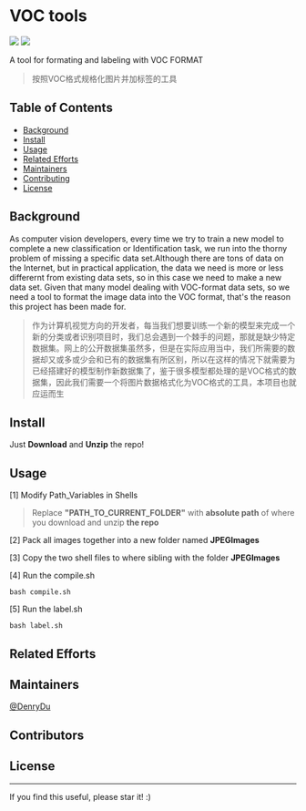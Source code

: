 # VOC tools 
![](https://img.shields.io/badge/language-python-green.svg)
![](https://img.shields.io/badge/VOC-TOOL-v1.0.0-519dd9.svg)

A tool for formating and labeling with VOC FORMAT        
> 按照VOC格式规格化图片并加标签的工具
## Table of Contents
- [Background](#background)
- [Install](#install)
- [Usage](#usage)
- [Related Efforts](#related-efforts)
- [Maintainers](#maintainers)
- [Contributing](#contributing)
- [License](#license)

## Background
As computer vision developers, every time we try to train a new model to complete a new classification or Identification task, we run into the thorny problem of missing a specific data set.Although there are tons of data on the Internet, but in practical application, the data we need is more or less differernt from existing data sets, so in this case we need to make a new data set. Given that many model dealing with VOC-format data sets, so we need a tool to format the image data into the VOC format, that's the reason this project has been made for.
> 作为计算机视觉方向的开发者，每当我们想要训练一个新的模型来完成一个新的分类或者识别项目时，我们总会遇到一个棘手的问题，那就是缺少特定数据集。网上的公开数据集虽然多，但是在实际应用当中，我们所需要的数据却又或多或少会和已有的数据集有所区别，所以在这样的情况下就需要为已经搭建好的模型制作新数据集了，鉴于很多模型都处理的是VOC格式的数据集，因此我们需要一个将图片数据格式化为VOC格式的工具，本项目也就应运而生
## Install
Just **Download** and **Unzip** the repo!

## Usage
[1] Modify Path_Variables in Shells      

> Replace **"PATH_TO_CURRENT_FOLDER"** with **absolute path** of where you download and unzip **the repo**

[2] Pack all images together into a new folder named **JPEGImages**    

[3] Copy the two shell files to where sibling with the folder **JPEGImages** 

[4] Run the compile.sh         
```
bash compile.sh
```
[5] Run the label.sh    
``` 
bash label.sh
```

## Related Efforts
## Maintainers
[@DenryDu](https://github.com/DenryDu)
## Contributors
## License

***
If you find this useful, please star it! :)
